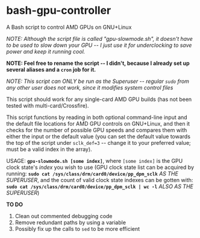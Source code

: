 # bash-gpu-controller
A Bash script to control AMD GPUs on GNU+Linux

*NOTE: Although the script file is called "gpu-slowmode.sh", it doesn't have to be used to slow down your GPU -- I just use it for underclocking to save power and keep it running cool.*

**NOTE: Feel free to rename the script -- I didn't, because I already set up several aliases and a ``cron`` job for it.**

*NOTE: This script can ONLY be run as the Superuser -- regular ``sudo`` from any other user does not work, since it modifies system control files*

This script should work for any single-card AMD GPU builds (has not been tested with multi-card/Crossfire).

This script functions by reading in both optional command-line input and the default file locations for AMD GPU controls on GNU+Linux, and then it checks for the number of possible GPU speeds and compares them with either the input or the default value (you can set the default value towards the top of the script under ``sclk_def=3`` -- change it to your preferred value; must be a valid index in the array).

USAGE: **``gpu-slowmode.sh [some index]``**, where ``[some index]`` is the GPU clock state's *index* you wish to use (GPU clock state list can be acquired by running: 
  **``sudo cat /sys/class/drm/card0/device/pp_dpm_sclk``** *AS THE SUPERUSER*,
 and the count of valid clock state indexes can be gotten with:
  **``sudo cat /sys/class/drm/card0/device/pp_dpm_sclk | wc -l``** *ALSO AS THE SUPERUSER*)

**TO DO**
1) Clean out commented debugging code
2) Remove redundant paths by using a variable
3) Possibly fix up the calls to ``sed`` to be more efficient
